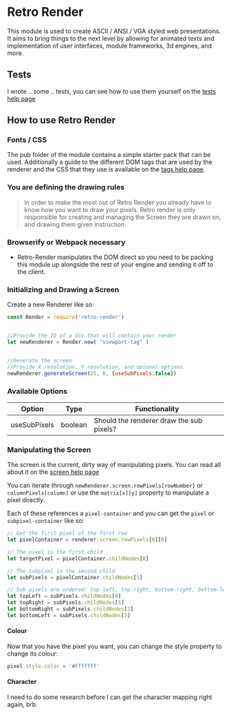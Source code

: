 # Retro Render

This module is used to create ASCII / ANSI / VGA styled web presentations. It aims to bring things to the next level by allowing for animated texts and implementation of user interfaces, module frameworks, 3d engines, and more.

## Tests

I wrote .. some .. tests, you can see how to use them yourself on the [tests help page](tests.md)

## How to use Retro Render

### Fonts / CSS

The pub folder of the module contains a simple starter pack that can be used. Additionally a guide to the different DOM tags that are used by the renderer and the CSS that they use is available on the [tags help page](tags.md).

### You are defining the drawing rules

> In order to make the most out of Retro Render you already have to know how you want to draw your pixels. Retro render is only responsible for creating and managing the Screen they are drawn on, and drawing them given instruction.

### Browserify or Webpack necessary

* Retro-Render manipulates the DOM direct so you need to be packing this module up alongside the rest of your engine and sending it off to the client.

### Initializing and Drawing a Screen

Create a new Renderer like so:

```js
const Render = require('retro-render')


//Provide the ID of a div that will contain your render
let newRenderer = Render.new( "viewport-tag" )


//Generate the screen
//Provide X resolution, Y resolution, and opional options.
newRenderer.generateScreen(25, 6, {useSubPixels:false})
```

### Available Options

| Option | Type | Functionality |
| ------ | ---- | ------------- |
| useSubPixels | boolean | Should the renderer draw the sub pixels? |

### Manipulating the Screen
The screen is the current, dirty way of manipulating pixels. You can read all about it on the [screen help page](screen.md)

You can iterate through `newRenderer.screen.rowPixels[rowNumber]` or `columnPixels[column]` or use the `matrix[x][y]` property to manipulate a pixel directly.

Each of these references a `pixel-container` and you can get the `pixel` or `subpixel-container` like so:

```js
// Get the first pixel of the first row
let pixelContainer = renderer.screen.rowPixels[0][0]

// The pixel is the first child
let targetPixel = pixelContainer.childNodes[0]

// The subpixel is the second child
let subPixels = pixelContainer.childNodes[1]

// Sub pixels are ordered: top-left, top-right, bottom-right, bottom-left
let topLeft = subPixels.childNodes[0]
let topRight = subPixels.childNodes[1]
let bottomRight = subPixels.childNodes[2]
let bottomLeft = subPixels.childNodes[3]
```

#### Colour

Now that you have the pixel you want, you can change the style property to change its colour:

```js
pixel.style.color = '#fffffff'
```

#### Character

I need to do some research before I can get the character mapping right again, brb.